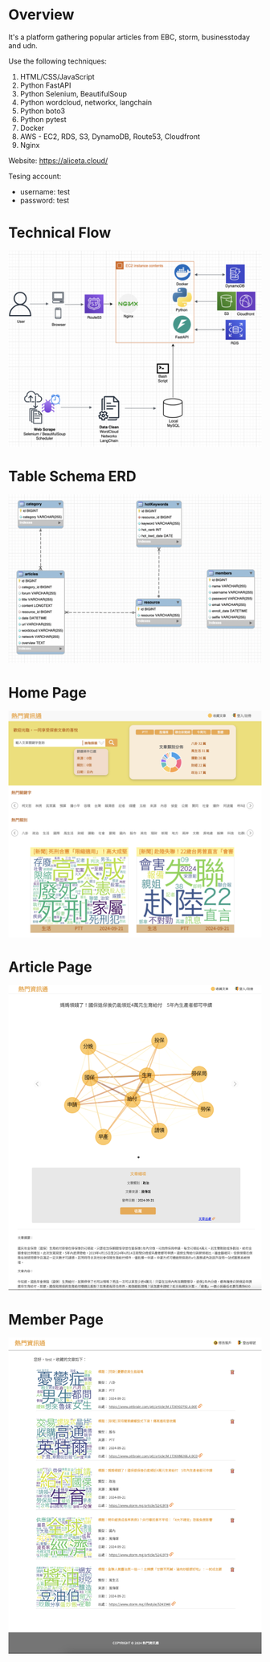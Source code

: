 # Overview

It's a platform gathering popular articles from EBC, storm, businesstoday and udn.

Use the following techniques:
1. HTML/CSS/JavaScript
2. Python FastAPI
3. Python Selenium, BeautifulSoup
4. Python wordcloud, networkx, langchain
5. Python boto3
6. Python pytest
7. Docker
8. AWS - EC2, RDS, S3, DynamoDB, Route53, Cloudfront
9. Nginx

Website: https://aliceta.cloud/

Tesing account:
- username: test 
- password: test

# Technical Flow

![alt text](/readme/technical_flow.png)

# Table Schema ERD

![alt text](/readme/hot_news_ERD.png)

# Home Page

![alt text](/readme/hot-news-homepage.png)

# Article Page

![alt text](/readme/hot-news-article.png)

# Member Page

![alt text](/readme/hot-news-collect.png)